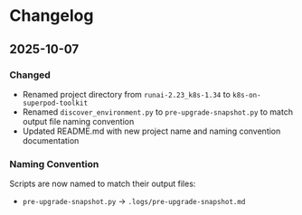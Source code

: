 # Changelog

## 2025-10-07

### Changed
- Renamed project directory from `runai-2.23_k8s-1.34` to `k8s-on-superpod-toolkit`
- Renamed `discover_environment.py` to `pre-upgrade-snapshot.py` to match output file naming convention
- Updated README.md with new project name and naming convention documentation

### Naming Convention
Scripts are now named to match their output files:
- `pre-upgrade-snapshot.py` → `.logs/pre-upgrade-snapshot.md`
